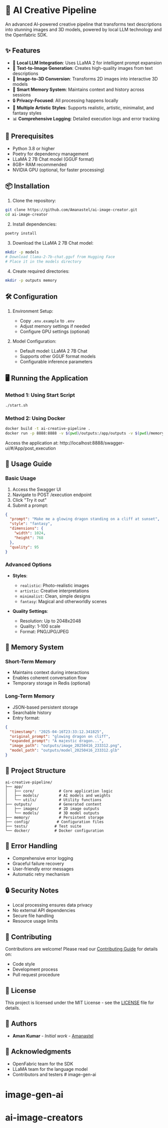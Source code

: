 # 🎨 AI Creative Pipeline

An advanced AI-powered creative pipeline that transforms text descriptions into stunning images and 3D models, powered by local LLM technology and the Openfabric SDK.

## ✨ Features

- 🤖 **Local LLM Integration**: Uses LLaMA 2 for intelligent prompt expansion
- 🎨 **Text-to-Image Generation**: Creates high-quality images from text descriptions
- 🌟 **Image-to-3D Conversion**: Transforms 2D images into interactive 3D models
- 💾 **Smart Memory System**: Maintains context and history across sessions
- 🔒 **Privacy-Focused**: All processing happens locally
- 🎯 **Multiple Artistic Styles**: Supports realistic, artistic, minimalist, and fantasy styles
- 📊 **Comprehensive Logging**: Detailed execution logs and error tracking

## 🚀 Prerequisites

- Python 3.8 or higher
- Poetry for dependency management
- LLaMA 2 7B Chat model (GGUF format)
- 8GB+ RAM recommended
- NVIDIA GPU (optional, for faster processing)

## 📦 Installation

1. Clone the repository:
```bash
git clone https://github.com/Amanastel/ai-image-creator.git
cd ai-image-creator
```

2. Install dependencies:
```bash
poetry install
```

3. Download the LLaMA 2 7B Chat model:
```bash
mkdir -p models
# Download llama-2-7b-chat.gguf from Hugging Face
# Place it in the models directory
```

4. Create required directories:
```bash
mkdir -p outputs memory
```

## 🛠️ Configuration

1. Environment Setup:
   - Copy `.env.example` to `.env`
   - Adjust memory settings if needed
   - Configure GPU settings (optional)

2. Model Configuration:
   - Default model: LLaMA 2 7B Chat
   - Supports other GGUF format models
   - Configurable inference parameters

## 🖥️ Running the Application

### Method 1: Using Start Script
```bash
./start.sh
```

### Method 2: Using Docker
```bash
docker build -t ai-creative-pipeline .
docker run -p 8888:8888 -v $(pwd)/outputs:/app/outputs -v $(pwd)/memory:/app/memory ai-creative-pipeline
```

Access the application at: http://localhost:8888/swagger-ui/#/App/post_execution

## 📝 Usage Guide

### Basic Usage

1. Access the Swagger UI
2. Navigate to POST /execution endpoint
3. Click "Try it out"
4. Submit a prompt:
```json
{
  "prompt": "Make me a glowing dragon standing on a cliff at sunset",
  "style": "fantasy",
  "dimensions": {
    "width": 1024,
    "height": 768
  },
  "quality": 95
}
```

### Advanced Options

- **Styles**: 
  - `realistic`: Photo-realistic images
  - `artistic`: Creative interpretations
  - `minimalist`: Clean, simple designs
  - `fantasy`: Magical and otherworldly scenes

- **Quality Settings**:
  - Resolution: Up to 2048x2048
  - Quality: 1-100 scale
  - Format: PNG/JPG/JPEG

## 🧠 Memory System

### Short-Term Memory
- Maintains context during interactions
- Enables coherent conversation flow
- Temporary storage in Redis (optional)

### Long-Term Memory
- JSON-based persistent storage
- Searchable history
- Entry format:
```json
{
  "timestamp": "2025-04-16T23:33:12.341825",
  "original_prompt": "glowing dragon on cliff",
  "expanded_prompt": "A majestic dragon...",
  "image_path": "outputs/image_20250416_233312.png",
  "model_path": "outputs/model_20250416_233312.glb"
}
```

## 📁 Project Structure

```
ai-creative-pipeline/
├── app/
│   ├── core/           # Core application logic
│   ├── models/         # AI models and weights
│   └── utils/          # Utility functions
├── outputs/            # Generated content
│   ├── images/         # 2D image outputs
│   └── models/         # 3D model outputs
├── memory/             # Persistent storage
├── config/            # Configuration files
├── tests/            # Test suite
└── docker/           # Docker configuration
```

## 🐛 Error Handling

- Comprehensive error logging
- Graceful failure recovery
- User-friendly error messages
- Automatic retry mechanism

## 🔒 Security Notes

- Local processing ensures data privacy
- No external API dependencies
- Secure file handling
- Resource usage limits

## 🤝 Contributing

Contributions are welcome! Please read our [Contributing Guide](CONTRIBUTING.md) for details on:
- Code style
- Development process
- Pull request procedure

## 📄 License

This project is licensed under the MIT License - see the [LICENSE](LICENSE) file for details.

## 👥 Authors

- **Aman Kumar** - *Initial work* - [Amanastel](https://github.com/Amanastel)

## 🙏 Acknowledgments

- OpenFabric team for the SDK
- LLaMA team for the language model
- Contributors and testers # image-gen-ai
# image-gen-ai
# ai-image-creators
